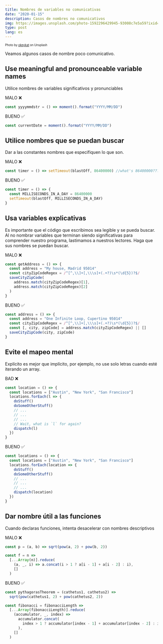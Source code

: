 ```yaml
---
title: Nombres de variables no comunicativas
date: "2020-01-15"
description: Casos de nombres no comunicativos
img: https://images.unsplash.com/photo-1592296429945-93008c7e5a59?ixid=MnwxMjA3fDB8MHxwaG90by1wYWdlfHx8fGVufDB8fHx8&ixlib=rb-1.2.1&auto=format&fit=crop&w=1100&q=80
type: post
lang: es
---
```


<sub><sup>Photo by [okeykat](https://unsplash.com/@okeykat) on Unsplash<sub><sup>

Veamos algunos casos de nombre poco comunicativo.

## Use meaningful and pronounceable variable names

Utilice nombres de variables significativos y pronunciables

MALO ❌

```js
const yyyymmdstr = () => moment().format("YYYY/MM/DD")
```

BUENO ✅

```js
const currentDate = moment().format("YYYY/MM/DD")
```

## Utilice nombres que se puedan buscar

Dar a las constantes nombres que especifiquen lo que son.

MALO ❌

```js
const timer = () => setTimeout(blastOff, 86400000) //what's 86400000???
```

BUENO ✅

```js
const timer = () => {
  const MILLISECONDS_IN_A_DAY = 86400000
  setTimeout(blastOff, MILLISECONDS_IN_A_DAY)
}
```

## Usa variables explicativas

Es importante que el código que escribimos sea legible y se pueda buscar. Al no nombrar variables que terminan siendo significativas para comprender nuestro programa, lastimamos a nuestros lectores. Haga que sus nombres se puedan buscar.

MALO ❌

```js
const getAddress = () => {
  const address = "My house, Madrid 95014"
  const cityZipCodeRegex = /^[^,\\]+[,\\\s]+(.+?)\s*(\d{5})?$/
  saveCityZipCode(
    address.match(cityZipCodeRegex)[1],
    address.match(cityZipCodeRegex)[2]
  )
}
```

BUENO ✅

```js
const address = () => {
  const address = "One Infinite Loop, Cupertino 95014"
  const cityZipCodeRegex = /^[^,\\]+[,\\\s]+(.+?)\s*(\d{5})?$/
  const [, city, zipCode] = address.match(cityZipCodeRegex) || []
  saveCityZipCode(city, zipCode)
}
```

## Evite el mapeo mental

Explícito es mejor que implícito, por ejemplo, no use solo letras cuando esté iterando un array.

BAD ❌

```js
const location = () => {
  const locations = ["Austin", "New York", "San Francisco"]
  locations.forEach(l => {
    doStuff()
    doSomeOtherStuff()
    // ...
    // ...
    // ...
    // Wait, what is `l` for again?
    dispatch(l)
  })
}
```

BUENO ✅

```js
const locations = () => {
  const locations = ["Austin", "New York", "San Francisco"]
  locations.forEach(location => {
    doStuff()
    doSomeOtherStuff()
    // ...
    // ...
    // ...
    dispatch(location)
  })
}
```

## Dar nombre útil a las funciones

Cuando declaras funciones, intenta desacelerar con nombres descriptivos

MALO ❌

```js
const p = (a, b) => sqrt(pow(a, 2) + pow(b, 2))

const f = n =>
  [...Array(n)].reduce(
    (a, _, i) => a.concat(i > 1 ? a[i - 1] + a[i - 2] : i),
    []
  )
```

BUENO ✅

```js
const pythagorasTheorem = (cathetus1, cathetus2) =>
  sqrt(pow(cathetus1, 2) + pow(cathetus2, 2))

const fibonacci = fibonacciLength =>
  [...Array(fibonacciLength)].reduce(
    (accumulator, _, index) =>
      accumulator.concat(
        index > 1 ? accumulator[index - 1] + accumulator[index - 2] : index
      ),
    []
  )
```
